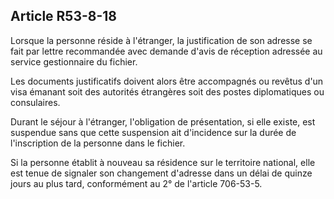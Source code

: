 Article R53-8-18
----
Lorsque la personne réside à l'étranger, la justification de son adresse se fait
par lettre recommandée avec demande d'avis de réception adressée au service
gestionnaire du fichier.

Les documents justificatifs doivent alors être accompagnés ou revêtus d'un visa
émanant soit des autorités étrangères soit des postes diplomatiques ou
consulaires.

Durant le séjour à l'étranger, l'obligation de présentation, si elle existe, est
suspendue sans que cette suspension ait d'incidence sur la durée de
l'inscription de la personne dans le fichier.

Si la personne établit à nouveau sa résidence sur le territoire national, elle
est tenue de signaler son changement d'adresse dans un délai de quinze jours au
plus tard, conformément au 2° de l'article 706-53-5.
